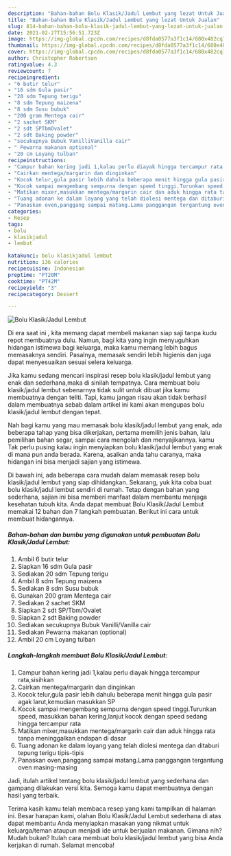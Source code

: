 ```yaml
---
description: "Bahan-bahan Bolu Klasik/Jadul Lembut yang lezat Untuk Jualan"
title: "Bahan-bahan Bolu Klasik/Jadul Lembut yang lezat Untuk Jualan"
slug: 814-bahan-bahan-bolu-klasik-jadul-lembut-yang-lezat-untuk-jualan
date: 2021-02-27T15:56:51.723Z
image: https://img-global.cpcdn.com/recipes/d8fda0577a3f1c14/680x482cq70/bolu-klasikjadul-lembut-foto-resep-utama.jpg
thumbnail: https://img-global.cpcdn.com/recipes/d8fda0577a3f1c14/680x482cq70/bolu-klasikjadul-lembut-foto-resep-utama.jpg
cover: https://img-global.cpcdn.com/recipes/d8fda0577a3f1c14/680x482cq70/bolu-klasikjadul-lembut-foto-resep-utama.jpg
author: Christopher Robertson
ratingvalue: 4.3
reviewcount: 7
recipeingredient:
- "6 butir telur"
- "16 sdm Gula pasir"
- "20 sdm Tepung terigu"
- "8 sdm Tepung maizena"
- "8 sdm Susu bubuk"
- "200 gram Mentega cair"
- "2 sachet SKM"
- "2 sdt SPTbmOvalet"
- "2 sdt Baking powder"
- "secukupnya Bubuk VanilliVanilla cair"
- " Pewarna makanan optional"
- "20 cm Loyang tulban"
recipeinstructions:
- "Campur bahan kering jadi 1,kalau perlu diayak hingga tercampur rata,sisihkan"
- "Cairkan mentega/margarin dan dinginkan"
- "Kocok telur,gula pasir lebih dahulu beberapa menit hingga gula pasir agak larut,kemudian masukkan SP"
- "Kocok sampai mengembang sempurna dengan speed tinggi.Turunkan speed, masukkan bahan kering,lanjut kocok dengan speed sedang hingga tercampur rata"
- "Matikan mixer,masukkan mentega/margarin cair dan aduk hingga rata tanpa meninggalkan endapan di dasar"
- "Tuang adonan ke dalam loyang yang telah diolesi mentega dan ditaburi tepung terigu tipis-tipis"
- "Panaskan oven,panggang sampai matang.Lama panggangan tergantung oven masing-masing"
categories:
- Resep
tags:
- bolu
- klasikjadul
- lembut

katakunci: bolu klasikjadul lembut 
nutrition: 136 calories
recipecuisine: Indonesian
preptime: "PT20M"
cooktime: "PT42M"
recipeyield: "3"
recipecategory: Dessert

---
```



![Bolu Klasik/Jadul Lembut](https://img-global.cpcdn.com/recipes/d8fda0577a3f1c14/680x482cq70/bolu-klasikjadul-lembut-foto-resep-utama.jpg)

Di era  saat ini , kita memang dapat membeli makanan siap saji tanpa kudu repot membuatnya dulu. Namun, bagi kita yang ingin menyuguhkan hidangan istimewa bagi keluarga, maka kamu memang lebih bagus memasaknya sendiri. Pasalnya, memasak sendiri lebih higienis dan juga dapat menyesuaikan sesuai selera keluarga.

Jika kamu sedang mencari inspirasi resep bolu klasik/jadul lembut yang enak dan sederhana,maka di sinilah tempatnya. Cara membuat bolu klasik/jadul lembut  sebenarnya tidak sulit untuk dibuat jika kamu membuatnya dengan teliti. Tapi, kamu jangan risau akan tidak berhasil dalam membuatnya 
sebab dalam artikel ini kami akan mengupas bolu klasik/jadul lembut dengan tepat.  



Nah bagi kamu yang mau memasak bolu klasik/jadul lembut yang enak, ada beberapa tahap yang bisa dikerjakan, pertama memilih jenis bahan, lalu pemilihan bahan segar, sampai cara mengolah dan menyajikannya. kamu Tak perlu pusing kalau ingin menyiapkan bolu klasik/jadul lembut yang enak di mana pun anda berada. Karena, asalkan anda  tahu caranya, maka hidangan ini bisa menjadi sajian yang istimewa.

Di bawah ini, ada beberapa cara mudah dalam memasak resep bolu klasik/jadul lembut yang siap dihidangkan. Sekarang, yuk kita coba buat bolu klasik/jadul lembut sendiri di rumah. Tetap dengan bahan yang sederhana, sajian ini bisa memberi manfaat dalam membantu menjaga kesehatan tubuh kita. Anda dapat membuat Bolu Klasik/Jadul Lembut memakai 12 bahan dan 7 langkah pembuatan. Berikut ini cara untuk membuat hidangannya.

<!--inarticleads1-->

##### Bahan-bahan dan bumbu yang digunakan untuk pembuatan Bolu Klasik/Jadul Lembut:

1. Ambil 6 butir telur
1. Siapkan 16 sdm Gula pasir
1. Sediakan 20 sdm Tepung terigu
1. Ambil 8 sdm Tepung maizena
1. Sediakan 8 sdm Susu bubuk
1. Gunakan 200 gram Mentega cair
1. Sediakan 2 sachet SKM
1. Siapkan 2 sdt SP/Tbm/Ovalet
1. Siapkan 2 sdt Baking powder
1. Sediakan secukupnya Bubuk Vanilli/Vanilla cair
1. Sediakan  Pewarna makanan (optional)
1. Ambil 20 cm Loyang tulban




<!--inarticleads2-->

##### Langkah-langkah membuat Bolu Klasik/Jadul Lembut:

1. Campur bahan kering jadi 1,kalau perlu diayak hingga tercampur rata,sisihkan
1. Cairkan mentega/margarin dan dinginkan
1. Kocok telur,gula pasir lebih dahulu beberapa menit hingga gula pasir agak larut,kemudian masukkan SP
1. Kocok sampai mengembang sempurna dengan speed tinggi.Turunkan speed, masukkan bahan kering,lanjut kocok dengan speed sedang hingga tercampur rata
1. Matikan mixer,masukkan mentega/margarin cair dan aduk hingga rata tanpa meninggalkan endapan di dasar
1. Tuang adonan ke dalam loyang yang telah diolesi mentega dan ditaburi tepung terigu tipis-tipis
1. Panaskan oven,panggang sampai matang.Lama panggangan tergantung oven masing-masing




Jadi, itulah artikel tentang  bolu klasik/jadul lembut  yang sederhana dan gampang dilakukan versi kita. Semoga kamu dapat membuatnya dengan hasil yang terbaik. 

Terima kasih kamu telah membaca resep yang kami tampilkan di halaman ini. Besar harapan kami, olahan  Bolu Klasik/Jadul Lembut sederhana di atas dapat membantu Anda menyiapkan masakan yang nikmat untuk keluarga/teman ataupun menjadi ide untuk berjualan makanan. Gimana nih? Mudah bukan? Itulah cara membuat bolu klasik/jadul lembut yang bisa Anda kerjakan di rumah. Selamat mencoba!

